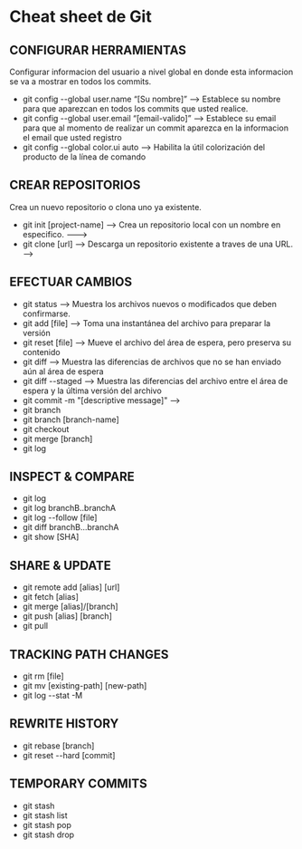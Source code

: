 # **Cheat sheet de Git**

## CONFIGURAR HERRAMIENTAS
Configurar informacion del usuario a nivel global en donde esta informacion se va a mostrar en todos los commits.

- git config --global user.name “[Su nombre]”
  --> Establece su nombre para que aparezcan en todos los commits que usted realice.
- git config --global user.email “[email-valido]”
  --> Establece su email para que al momento de realizar un commit aparezca en la informacion el email que usted registro
- git config --global color.ui auto
  --> Habilita la útil colorización del producto de la línea de comando


## CREAR REPOSITORIOS
Crea un nuevo repositorio o clona uno ya existente.
- git init [project-name] --> Crea un repositorio local con un nombre en especifico.
  --->
- git clone [url] --> Descarga un repositorio existente a traves de una URL.
  -->

## EFECTUAR CAMBIOS
- git status 
  --> Muestra los archivos nuevos o modificados que deben confirmarse.
- git add [file]
  --> Toma una instantánea del archivo para preparar la versión
- git reset [file]
  --> Mueve el archivo del área de espera, pero preserva su contenido
- git diff
  --> Muestra las diferencias de archivos que no se han enviado aún al área de espera
- git diff --staged
  --> Muestra las diferencias del archivo entre el área de espera y la última versión del archivo
- git commit -m "[descriptive message]"
  --> 
- git branch
- git branch [branch-name]
- git checkout
- git merge [branch]
- git log

## INSPECT & COMPARE
- git log
- git log branchB..branchA
- git log --follow [file]
- git diff branchB...branchA
- git show [SHA]

## SHARE & UPDATE
- git remote add [alias] [url]
- git fetch [alias]
- git merge [alias]/[branch]
- git push [alias] [branch]
- git pull

## TRACKING PATH CHANGES
- git rm [file]
- git mv [existing-path] [new-path]
- git log --stat -M

## REWRITE HISTORY
- git rebase [branch]
- git reset --hard [commit]

## TEMPORARY COMMITS
- git stash
- git stash list
- git stash pop
- git stash drop
